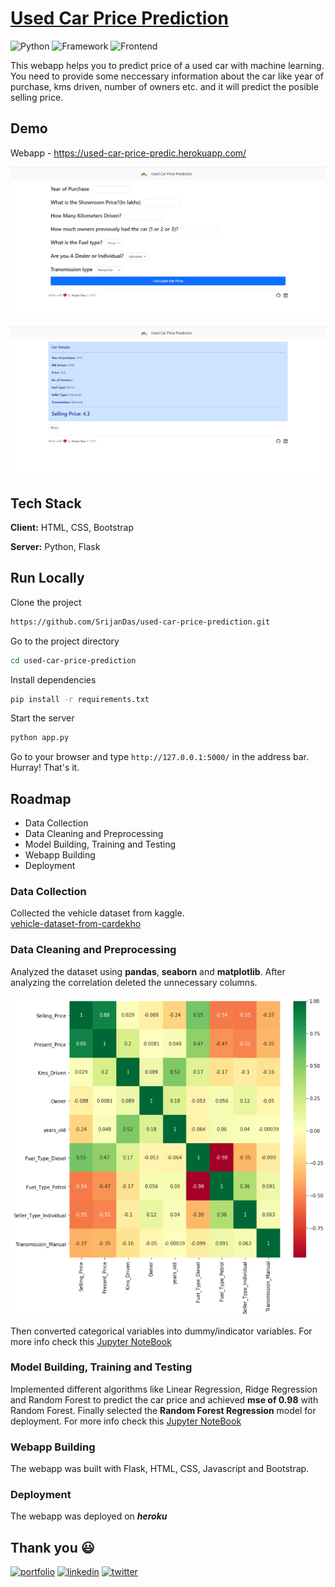 # [Used Car Price Prediction](https://used-car-price-predic.herokuapp.com/)

![Python](https://img.shields.io/badge/Python-3.8-blueviolet)
![Framework](https://img.shields.io/badge/Framework-Flask-red)
![Frontend](https://img.shields.io/badge/Frontend-HTML/CSS/JS-green)

This webapp helps you to predict price of a used car with machine learning. You need to provide some neccessary information about the car like year of purchase, kms driven, number of owners etc. and it will predict the posible selling price.

## Demo

Webapp - https://used-car-price-predic.herokuapp.com/

![](./screenshots/homepage.png)

![](./screenshots/prediction.png)

## Tech Stack

**Client:** HTML, CSS, Bootstrap

**Server:** Python, Flask

## Run Locally

Clone the project

```bash
https://github.com/SrijanDas/used-car-price-prediction.git
```

Go to the project directory

```bash
cd used-car-price-prediction
```

Install dependencies

```bash
pip install -r requirements.txt
```

Start the server

```bash
python app.py
```

Go to your browser and type `http://127.0.0.1:5000/` in the address bar. Hurray! That's it.

## Roadmap

- Data Collection
- Data Cleaning and Preprocessing
- Model Building, Training and Testing
- Webapp Building
- Deployment

### Data Collection

Collected the vehicle dataset from kaggle.  
[vehicle-dataset-from-cardekho](https://www.kaggle.com/nehalbirla/vehicle-dataset-from-cardekho)

### Data Cleaning and Preprocessing

Analyzed the dataset using **pandas**, **seaborn** and **matplotlib**. After analyzing the correlation deleted the unnecessary columns.

![](./screenshots/corr.png)

Then converted categorical variables into dummy/indicator variables. For more info check this [Jupyter NoteBook](https://github.com/SrijanDas/used-car-price-prediction/blob/main/model/used_car_price_prediction.ipynb)

### Model Building, Training and Testing

Implemented different algorithms like Linear Regression, Ridge Regression and Random Forest to predict the car price and achieved **mse of 0.98** with Random Forest. Finally selected the **Random Forest Regression** model for deployment. For more info check this [Jupyter NoteBook](https://github.com/SrijanDas/used-car-price-prediction/blob/main/model/used_car_price_prediction.ipynb)

### Webapp Building

The webapp was built with Flask, HTML, CSS, Javascript and Bootstrap.

### Deployment

The webapp was deployed on **_heroku_**

## Thank you 😃

[![portfolio](https://img.shields.io/badge/my_portfolio-000?style=for-the-badge&logo=ko-fi&logoColor=white)](https://srijan-das.web.app/)
[![linkedin](https://img.shields.io/badge/linkedin-0A66C2?style=for-the-badge&logo=linkedin&logoColor=white)](https://www.linkedin.com/in/srijan-das-3591791b3)
[![twitter](https://img.shields.io/badge/twitter-1DA1F2?style=for-the-badge&logo=twitter&logoColor=white)](https://twitter.com/Srijan_1805)
